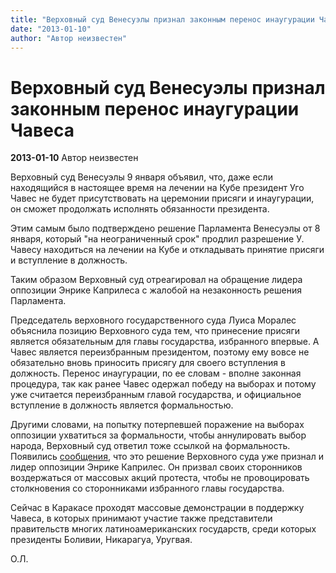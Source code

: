 ```yaml
---
title: "Верховный суд Венесуэлы признал законным перенос инаугурации Чавеса"
date: "2013-01-10"
author: "Автор неизвестен"
---
```


# Верховный суд Венесуэлы признал законным перенос инаугурации Чавеса

**2013-01-10** Автор неизвестен

Верховный суд Венесуэлы 9 января объявил, что, даже если находящийся в настоящее время на лечении на Кубе президент Уго Чавес не будет присутствовать на церемонии присяги и инаугурации, он сможет продолжать исполнять обязанности президента.

Этим самым было подтверждено решение Парламента Венесуэлы от 8 января, который "на неограниченный срок" продлил разрешение У. Чавесу находиться на лечении на Кубе и откладывать принятие присяги и вступление в должность.

Таким образом Верховный суд отреагировал на обращение лидера оппозиции Энрике Каприлеса с жалобой на незаконность решения Парламента.

Председатель верховного государственного суда Луиса Моралес объяснила позицию Верховного суда тем, что принесение присяги является обязательным для главы государства, избранного впервые. А Чавес является переизбранным президентом, поэтому ему вовсе не обязательно вновь приносить присягу для своего вступления в должность. Перенос инаугурации, по ее словам - вполне законная процедура, так как ранее Чавес одержал победу на выборах и потому уже считается переизбранным главой государства, и официальное вступление в должность является формальностью.

Другими словами, на попытку потерпевшей поражение на выборах оппозиции ухватиться за формальности, чтобы аннулировать выбор народа, Верховный суд ответил тоже ссылкой на формальность. Появились [сообщения](http://www.interfax.ru/politics/txt.asp?id=284414), что это решение Верховного суда уже признал и лидер оппозиции Энрике Каприлес. Он призвал своих сторонников воздержаться от массовых акций протеста, чтобы не провоцировать столкновения cо сторонниками избранного главы государства.

Сейчас в Каракасе проходят массовые демонстрации в поддержку Чавеса, в которых принимают участие также представители правительств многих латиноамериканских государств, среди которых президенты Боливии, Никарагуа, Уругвая.

О.Л.